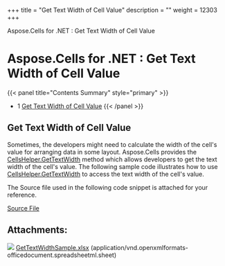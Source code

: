 +++
title = "Get Text Width of Cell Value" 
description = "" 
weight = 12303 
+++

Aspose.Cells for .NET : Get Text Width of Cell Value  

# Aspose.Cells for .NET : Get Text Width of Cell Value


{{< panel title="Contents Summary" style="primary" >}}
*   1 [Get Text Width of Cell Value](#GetTextWidthofCellValue-GetTextWidthofCellValue)
{{< /panel >}}
 

## Get Text Width of Cell Value

Sometimes, the developers might need to calculate the width of the cell's value for arranging data in some layout. Aspose.Cells provides the [CellsHelper.GetTextWidth](https://apireference.aspose.com/net/cells/aspose.cells/cellshelper/methods/gettextwidth) method which allows developers to get the text width of the cell's value. The following sample code illustrates how to use [CellsHelper.GetTextWidth](https://apireference.aspose.com/net/cells/aspose.cells/cellshelper/methods/gettextwidth) to access the text width of the cell's value. 

The Source file used in the following code snippet is attached for your reference.

[Source File](https://docs2.aspose.com/cells/net/attachments/96764748/96928090.xlsx)

## Attachments:

![](https://docs2.aspose.com/cells/net/images/icons/bullet_blue.gif) [GetTextWidthSample.xlsx](https://docs2.aspose.com/cells/net/attachments/96764748/96928090.xlsx) (application/vnd.openxmlformats-officedocument.spreadsheetml.sheet)  

